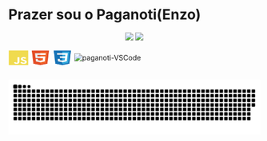 # Prazer sou o Paganoti(Enzo)

<div align="center">
  
  <img height="150em" src="https://github-readme-stats-sigma-five.vercel.app/api?username=paganoti&show_icons=true&theme=midnight-purple&include_all_commits=true&count_private=true"/>
  <img height="150em" src="https://github-readme-stats-sigma-five.vercel.app/api/top-langs/?username=paganoti&theme=midnight-purple&hide_border=false&&layout=compact"/>
</div>

<div style="display: inline_block"><br>
  <img align="center" alt="paganoti-Js" height="30" width="40" src="https://raw.githubusercontent.com/devicons/devicon/master/icons/javascript/javascript-plain.svg">
  <img align="center" alt="paganoti-HTML" height="30" width="40" src="https://raw.githubusercontent.com/devicons/devicon/master/icons/html5/html5-original.svg">
  <img align="center" alt="paganoti-CSS" height="30" width="40" src="https://raw.githubusercontent.com/devicons/devicon/master/icons/css3/css3-original.svg">
  <img align="center" alt="paganoti-VSCode" height="30" width="40" src="https://cdn.jsdelivr.net/gh/devicons/devicon/icons/vscode/vscode-original.svg" />


</div>

##


![Snake animation](https://github.com/Mayk-s/Mayk-s/blob/output/github-contribution-grid-snake.svg)
